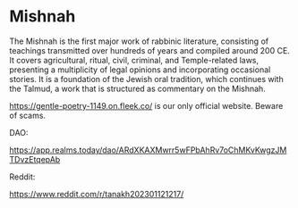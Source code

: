 # Mishnah
The Mishnah is the first major work of rabbinic literature, consisting of teachings transmitted over hundreds of years and compiled around 200 CE. It covers agricultural, ritual, civil, criminal, and Temple-related laws, presenting a multiplicity of legal opinions and incorporating occasional stories. It is a foundation of the Jewish oral tradition, which continues with the Talmud, a work that is structured as commentary on the Mishnah.

https://gentle-poetry-1149.on.fleek.co/ is our only official website. Beware of scams.

DAO:

https://app.realms.today/dao/ARdXKAXMwrr5wFPbAhRv7oChMKvKwgzJMTDvzEtqepAb

Reddit:

https://www.reddit.com/r/tanakh202301121217/
